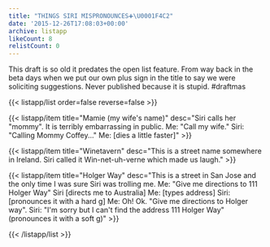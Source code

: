 ```yaml
---
title: "THINGS SIRI MISPRONOUNCES➕\U0001F4C2"
date: '2015-12-26T17:08:03+00:00'
archive: listapp
likeCount: 8
relistCount: 0
---
```


This draft is so old it predates the open list feature. From way back in the beta days when we put our own plus sign in the title to say we were soliciting suggestions. Never published because it is stupid. #draftmas

<!--more-->

{{< listapp/list order=false reverse=false >}}

   {{< listapp/item title="Mamie (my wife's name)"
      desc="Siri calls her \"mommy\". It is terribly embarrassing in public. Me: \"Call my wife.\" Siri: \"Calling Mommy Coffey...\" Me: [dies a little faster]" >}}

   {{< listapp/item title="Winetavern"
      desc="This is a street name somewhere in Ireland. Siri called it Win-net-uh-verne which made us laugh." >}}

   {{< listapp/item title="Holger Way"
      desc="This is a street in San Jose and the only time I was sure Siri was trolling me. Me: \"Give me directions to 111 Holger Way\" Siri [directs me to Australia] Me: [types address] Siri: [pronounces it with a hard g] Me: Oh! Ok. \"Give me directions to Holger way\". Siri: \"I'm sorry but I can't find the address 111 Holger Way\" (pronounces it with a soft g)" >}}

{{< /listapp/list >}}
